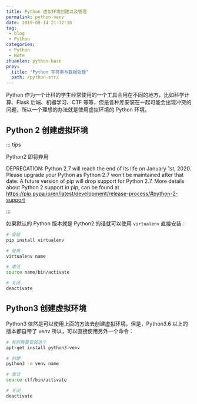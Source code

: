 ```yaml
---
title: Python 虚拟环境创建以及管理
permalink: python-venv
date: 2019-09-14 21:32:16
tag: 
 - blog
 - Python
categories:
 - Python
 - Note
zhuanlan: python-base
prev:
  title: "Python 字符串与数据处理"
  path: /python-str/
---
```


 Python 作为一个计科的学生经常使用的一个工具会用在不同的地方，比如科学计算、Flask 后端、机器学习、CTF 等等，但是各种库安装在一起可能会出现冲突的问题，所以一个理想的办法就是使用虚拟环境的 Python 环境。

<!-- more -->

## Python 2 创建虚拟环境

::: tips

Python2 即将弃用

DEPRECATION: Python 2.7 will reach the end of its life on January 1st, 2020. Please upgrade your Python as Python 2.7 won't be maintained after that date. A future version of pip will drop support for Python 2.7. More details about Python 2 support in pip, can be found at https://pip.pypa.io/en/latest/development/release-process/#python-2-support

:::

如果默认的 Python 版本就是 Python2 的话就可以使用 `virtualenv` 直接安装：

```bash
# 安装
pip install virtualenv

# 使用
virtualenv name

# 激活
source name/bin/activate

# 关闭
deactivate
```

## Python3 创建虚拟环境

Python3 依然是可以使用上面的方法去创建虚拟环境，但是，Python3.6 以上的版本都自带了 venv 所以，可以直接使用另外一个命令：

```bash
# 有时需要安装这个
apt-get install python3-venv

# 创建
python3 -m venv name

# 激活
source ctf/bin/activate

# 关闭
deactivate
```
